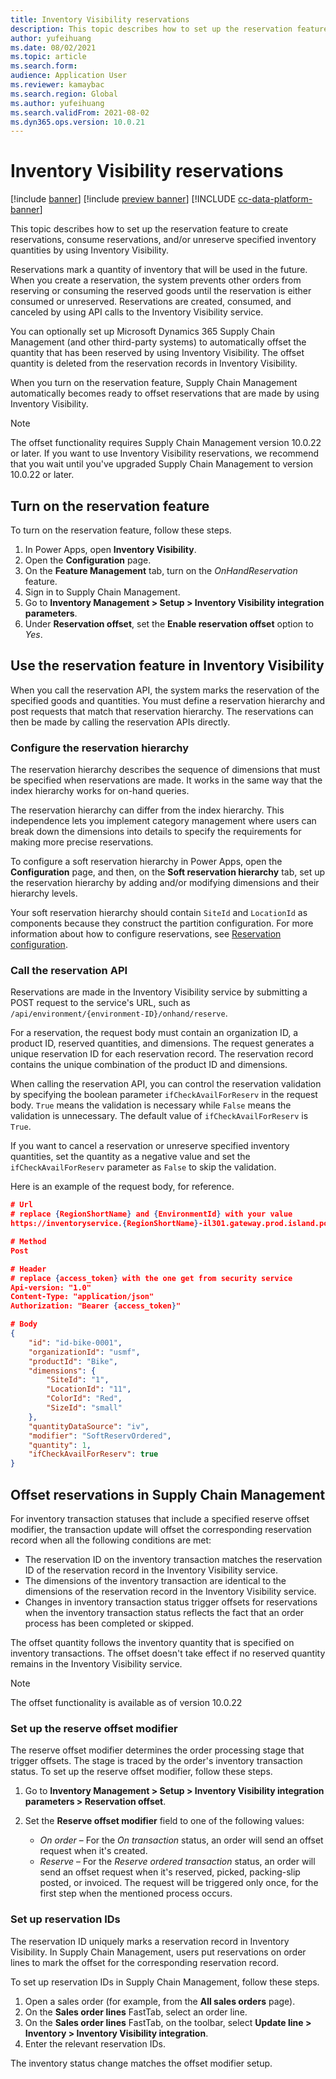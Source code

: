 ```yaml
---
title: Inventory Visibility reservations
description: This topic describes how to set up the reservation feature to create reservations, consume reservations, and/or unreserve specified inventory quantities by using Inventory Visibility.
author: yufeihuang
ms.date: 08/02/2021
ms.topic: article
ms.search.form:
audience: Application User
ms.reviewer: kamaybac
ms.search.region: Global
ms.author: yufeihuang
ms.search.validFrom: 2021-08-02
ms.dyn365.ops.version: 10.0.21
---
```


# Inventory Visibility reservations

[!include [banner](../includes/banner.md)]
[!include [preview banner](../includes/preview-banner.md)]
[!INCLUDE [cc-data-platform-banner](../../includes/cc-data-platform-banner.md)]

This topic describes how to set up the reservation feature to create reservations, consume reservations, and/or unreserve specified inventory quantities by using Inventory Visibility.

Reservations mark a quantity of inventory that will be used in the future. When you create a reservation, the system prevents other orders from reserving or consuming the reserved goods until the reservation is either consumed or unreserved. Reservations are created, consumed, and canceled by using API calls to the Inventory Visibility service.

You can optionally set up Microsoft Dynamics 365 Supply Chain Management (and other third-party systems) to automatically offset the quantity that has been reserved by using Inventory Visibility. The offset quantity is deleted from the reservation records in Inventory Visibility.

When you turn on the reservation feature, Supply Chain Management automatically becomes ready to offset reservations that are made by using Inventory Visibility.

> [!NOTE]
> The offset functionality requires Supply Chain Management version 10.0.22 or later. If you want to use Inventory Visibility reservations, we recommend that you wait until you've upgraded Supply Chain Management to version 10.0.22 or later.

## Turn on the reservation feature

To turn on the reservation feature, follow these steps.

1. In Power Apps, open **Inventory Visibility**.
1. Open the **Configuration** page.
1. On the **Feature Management** tab, turn on the *OnHandReservation* feature.
1. Sign in to Supply Chain Management.
1. Go to **Inventory Management \> Setup \> Inventory Visibility integration parameters**.
1. Under **Reservation offset**, set the **Enable reservation offset** option to *Yes*.

## Use the reservation feature in Inventory Visibility

When you call the reservation API, the system marks the reservation of the specified goods and quantities. You must define a reservation hierarchy and post requests that match that reservation hierarchy. The reservations can then be made by calling the reservation APIs directly.

### Configure the reservation hierarchy

The reservation hierarchy describes the sequence of dimensions that must be specified when reservations are made. It works in the same way that the index hierarchy works for on-hand queries.

The reservation hierarchy can differ from the index hierarchy. This independence lets you implement category management where users can break down the dimensions into details to specify the requirements for making more precise reservations.

To configure a soft reservation hierarchy in Power Apps, open the **Configuration** page, and then, on the **Soft reservation hierarchy** tab, set up the reservation hierarchy by adding and/or modifying dimensions and their hierarchy levels.

Your soft reservation hierarchy should contain `SiteId` and `LocationId` as components because they construct the partition configuration. For more information about how to configure reservations, see [Reservation configuration](inventory-visibility-configuration.md#reservation-configuration).

### Call the reservation API

Reservations are made in the Inventory Visibility service by submitting a POST request to the service's URL, such as `/api/environment/{environment-ID}/onhand/reserve`.

For a reservation, the request body must contain an organization ID, a product ID, reserved quantities, and dimensions. The request generates a unique reservation ID for each reservation record. The reservation record contains the unique combination of the product ID and dimensions.

When calling the reservation API, you can control the reservation validation by specifying the boolean parameter `ifCheckAvailForReserv` in the request body. `True` means the validation is necessary while `False` means the validation is unnecessary. The default value of `ifCheckAvailForReserv` is `True`.

If you want to cancel a reservation or unreserve specified inventory quantities, set the quantity as a negative value and set the `ifCheckAvailForReserv` parameter as `False` to skip the validation.

Here is an example of the request body, for reference.

```json
# Url
# replace {RegionShortName} and {EnvironmentId} with your value
https://inventoryservice.{RegionShortName}-il301.gateway.prod.island.powerapps.com/api/environment/{EnvironmentId}/onhand/reserve

# Method
Post

# Header
# replace {access_token} with the one get from security service
Api-version: "1.0"
Content-Type: "application/json"
Authorization: "Bearer {access_token}"

# Body
{
    "id": "id-bike-0001",
    "organizationId": "usmf",
    "productId": "Bike",
    "dimensions": {
        "SiteId": "1",
        "LocationId": "11",
        "ColorId": "Red",
        "SizeId": "small"
    },
    "quantityDataSource": "iv",
    "modifier": "SoftReservOrdered",
    "quantity": 1,
    "ifCheckAvailForReserv": true
}
```

## Offset reservations in Supply Chain Management

For inventory transaction statuses that include a specified reserve offset modifier, the transaction update will offset the corresponding reservation record when all the following conditions are met:

- The reservation ID on the inventory transaction matches the reservation ID of the reservation record in the Inventory Visibility service.
- The dimensions of the inventory transaction are identical to the dimensions of the reservation record in the Inventory Visibility service.
- Changes in inventory transaction status trigger offsets for reservations when the inventory transaction status reflects the fact that an order process has been completed or skipped.

The offset quantity follows the inventory quantity that is specified on inventory transactions. The offset doesn't take effect if no reserved quantity remains in the Inventory Visibility service.

> [!NOTE]
> The offset functionality is available as of version 10.0.22

### Set up the reserve offset modifier

The reserve offset modifier determines the order processing stage that trigger offsets. The stage is traced by the order's inventory transaction status. To set up the reserve offset modifier, follow these steps.

1. Go to **Inventory Management \> Setup \> Inventory Visibility integration parameters \> Reservation offset**.
1. Set the **Reserve offset modifier** field to one of the following values:

    - *On order* – For the *On transaction* status, an order will send an offset request when it's created.
    - *Reserve* – For the *Reserve ordered transaction* status, an order will send an offset request when it's reserved, picked, packing-slip posted, or invoiced. The request will be triggered only once, for the first step when the mentioned process occurs.

### Set up reservation IDs

The reservation ID uniquely marks a reservation record in Inventory Visibility. In Supply Chain Management, users put reservations on order lines to mark the offset for the corresponding reservation record.

To set up reservation IDs in Supply Chain Management, follow these steps.

1. Open a sales order (for example, from the **All sales orders** page).
1. On the **Sales order lines** FastTab, select an order line.
1. On the **Sales order lines** FastTab, on the toolbar, select **Update line \> Inventory \> Inventory Visibility integration**.
1. Enter the relevant reservation IDs.

The inventory status change matches the offset modifier setup.
